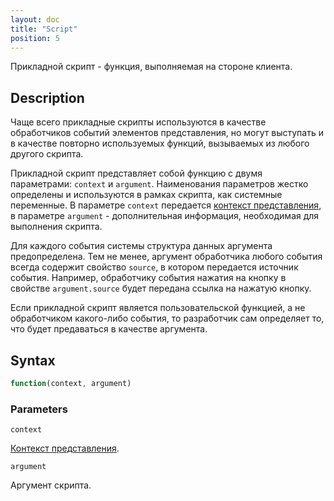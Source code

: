```yaml
---
layout: doc
title: "Script"
position: 5
---
```


Прикладной скрипт - функция, выполняемая на стороне клиента.

## Description

Чаще всего прикладные скрипты используются в качестве обработчиков событий элементов представления,
но могут выступать и в качестве повторно используемых функций, вызываемых из любого другого скрипта.

Прикладной скрипт представляет собой функцию с двумя параметрами: `context` и `argument`. Наименования
параметров жестко определены и используются в рамках скрипта, как системные переменные. В параметре
`context` передается [контекст представления](../ViewContext/), в параметре `argument` - дополнительная
информация, необходимая для выполнения скрипта.

Для каждого события системы структура данных аргумента предопределена. Тем не менее, аргумент обработчика
любого события всегда содержит свойство `source`, в котором передается источник события. Например,
обработчику события нажатия на кнопку в свойстве `argument.source` будет передана ссылка на нажатую
кнопку.

Если прикладной скрипт является пользовательской функцией, а не обработчиком какого-либо события, то
разработчик сам определяет то, что будет предаваться в качестве аргумента.

## Syntax

```js
function(context, argument)
```

### Parameters

`context`

[Контекст представления](../ViewContext/).

`argument`

Аргумент скрипта.
